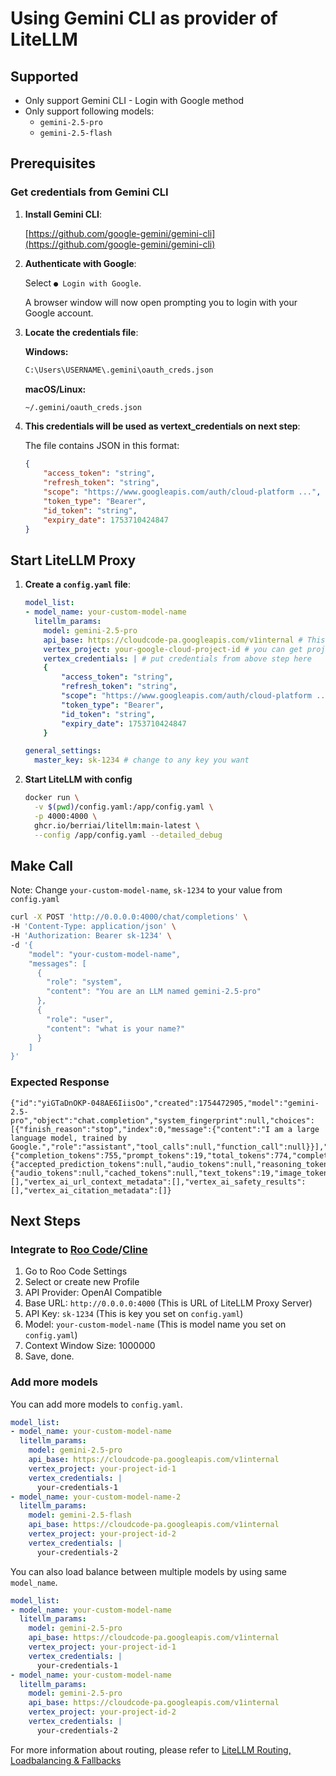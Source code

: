 # Using Gemini CLI as provider of LiteLLM

## Supported

- Only support Gemini CLI - Login with Google method
- Only support following models:
  - `gemini-2.5-pro`
  - `gemini-2.5-flash`

## Prerequisites

### Get credentials from Gemini CLI

1. **Install Gemini CLI**:

    [https://github.com/google-gemini/gemini-cli](https://github.com/google-gemini/gemini-cli)

2. **Authenticate with Google**:

    Select `● Login with Google`.

    A browser window will now open prompting you to login with your Google account.

3. **Locate the credentials file**:

    **Windows:**

    ```bash
    C:\Users\USERNAME\.gemini\oauth_creds.json
    ```

    **macOS/Linux:**

    ```bash
    ~/.gemini/oauth_creds.json
    ```

4. **This credentials will be used as vertext_credentials on next step**:

    The file contains JSON in this format:

    ```json
    {
        "access_token": "string",
        "refresh_token": "string",
        "scope": "https://www.googleapis.com/auth/cloud-platform ...",
        "token_type": "Bearer",
        "id_token": "string",
        "expiry_date": 1753710424847
    }
    ```

## Start LiteLLM Proxy

1. **Create a `config.yaml` file**:

    ```yaml
    model_list:
    - model_name: your-custom-model-name
      litellm_params:
        model: gemini-2.5-pro
        api_base: https://cloudcode-pa.googleapis.com/v1internal # This is fixed for Gemini CLI, do not change
        vertex_project: your-google-cloud-project-id # you can get project id from https://aistudio.google.com/apikey
        vertex_credentials: | # put credentials from above step here
        {
            "access_token": "string",
            "refresh_token": "string",
            "scope": "https://www.googleapis.com/auth/cloud-platform ...",
            "token_type": "Bearer",
            "id_token": "string",
            "expiry_date": 1753710424847
        }

    general_settings:
      master_key: sk-1234 # change to any key you want
    ```

2. **Start LiteLLM with config**

    ```bash
    docker run \
      -v $(pwd)/config.yaml:/app/config.yaml \
      -p 4000:4000 \
      ghcr.io/berriai/litellm:main-latest \
      --config /app/config.yaml --detailed_debug
    ```

## Make Call

Note: Change `your-custom-model-name`, `sk-1234` to your value from `config.yaml`

```bash
curl -X POST 'http://0.0.0.0:4000/chat/completions' \
-H 'Content-Type: application/json' \
-H 'Authorization: Bearer sk-1234' \
-d '{
    "model": "your-custom-model-name",
    "messages": [
      {
        "role": "system",
        "content": "You are an LLM named gemini-2.5-pro"
      },
      {
        "role": "user",
        "content": "what is your name?"
      }
    ]
}'
```

### Expected Response

```text
{"id":"yiGTaDnOKP-048AE6IiisOo","created":1754472905,"model":"gemini-2.5-pro","object":"chat.completion","system_fingerprint":null,"choices":[{"finish_reason":"stop","index":0,"message":{"content":"I am a large language model, trained by Google.","role":"assistant","tool_calls":null,"function_call":null}}],"usage":{"completion_tokens":755,"prompt_tokens":19,"total_tokens":774,"completion_tokens_details":{"accepted_prediction_tokens":null,"audio_tokens":null,"reasoning_tokens":744,"rejected_prediction_tokens":null,"text_tokens":11},"prompt_tokens_details":{"audio_tokens":null,"cached_tokens":null,"text_tokens":19,"image_tokens":null}},"vertex_ai_grounding_metadata":[],"vertex_ai_url_context_metadata":[],"vertex_ai_safety_results":[],"vertex_ai_citation_metadata":[]}
```

## Next Steps

### Integrate to [Roo Code](https://roocode.com/)/[Cline](https://cline.bot/)

1. Go to Roo Code Settings
2. Select or create new Profile
3. API Provider: OpenAI Compatible
4. Base URL: `http://0.0.0.0:4000` (This is URL of LiteLLM Proxy Server)
5. API Key: `sk-1234` (This is key you set on `config.yaml`)
6. Model: `your-custom-model-name` (This is model name you set on `config.yaml`)
7. Context Window Size: 1000000
8. Save, done.

### Add more models

You can add more models to `config.yaml`.

```yaml
model_list:
- model_name: your-custom-model-name
  litellm_params:
    model: gemini-2.5-pro
    api_base: https://cloudcode-pa.googleapis.com/v1internal
    vertex_project: your-project-id-1
    vertex_credentials: |
      your-credentials-1
- model_name: your-custom-model-name-2
  litellm_params:
    model: gemini-2.5-flash
    api_base: https://cloudcode-pa.googleapis.com/v1internal
    vertex_project: your-project-id-2
    vertex_credentials: |
      your-credentials-2
```

You can also load balance between multiple models by using same `model_name`.

```yaml
model_list:
- model_name: your-custom-model-name
  litellm_params:
    model: gemini-2.5-pro
    api_base: https://cloudcode-pa.googleapis.com/v1internal
    vertex_project: your-project-id-1
    vertex_credentials: |
      your-credentials-1
- model_name: your-custom-model-name
  litellm_params:
    model: gemini-2.5-pro
    api_base: https://cloudcode-pa.googleapis.com/v1internal
    vertex_project: your-project-id-2
    vertex_credentials: |
      your-credentials-2
```

For more information about routing, please refer to [LiteLLM Routing, Loadbalancing & Fallbacks](https://docs.litellm.ai/docs/routing-load-balancing)
